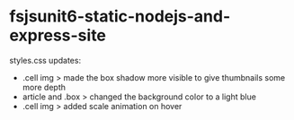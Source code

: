 # fsjsunit6-static-nodejs-and-express-site

styles.css updates:

- .cell img > made the box shadow more visible to give thumbnails some more depth
- article and .box > changed the background color to a light blue
- .cell img > added scale animation on hover
